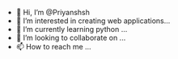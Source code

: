 - 👋 Hi, I’m @Priyanshsh
- 👀 I’m interested in creating web applications...
- 🌱 I’m currently learning python ...
- 💞️ I’m looking to collaborate on ...
- 📫 How to reach me ...

<!---
Priyanshsh/Priyanshsh is a ✨ special ✨ repository because its `README.md` (this file) appears on your GitHub profile.
You can click the Preview link to take a look at your changes.
--->
